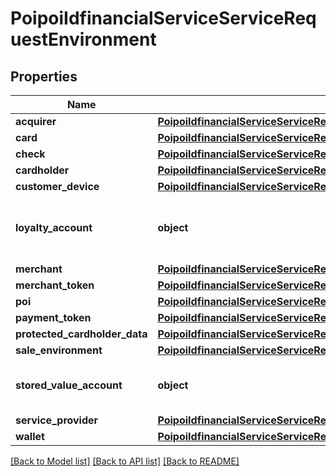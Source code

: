 # PoipoiIdfinancialServiceServiceRequestEnvironment

## Properties
Name | Type | Description | Notes
------------ | ------------- | ------------- | -------------
**acquirer** | [**PoipoiIdfinancialServiceServiceRequestEnvironmentAcquirer**](PoipoiIdfinancialServiceServiceRequestEnvironmentAcquirer.md) |  | [optional] 
**card** | [**PoipoiIdfinancialServiceServiceRequestEnvironmentCard**](PoipoiIdfinancialServiceServiceRequestEnvironmentCard.md) |  | [optional] 
**check** | [**PoipoiIdfinancialServiceServiceRequestEnvironmentCheck**](PoipoiIdfinancialServiceServiceRequestEnvironmentCheck.md) |  | [optional] 
**cardholder** | [**PoipoiIdfinancialServiceServiceRequestEnvironmentCardholder**](PoipoiIdfinancialServiceServiceRequestEnvironmentCardholder.md) |  | [optional] 
**customer_device** | [**PoipoiIdfinancialServiceServiceRequestEnvironmentCustomerDevice**](PoipoiIdfinancialServiceServiceRequestEnvironmentCustomerDevice.md) |  | [optional] 
**loyalty_account** | **object** | Store value account associated to the payment. | [optional] 
**merchant** | [**PoipoiIdfinancialServiceServiceRequestEnvironmentMerchant**](PoipoiIdfinancialServiceServiceRequestEnvironmentMerchant.md) |  | [optional] 
**merchant_token** | [**PoipoiIdfinancialServiceServiceRequestEnvironmentMerchantToken**](PoipoiIdfinancialServiceServiceRequestEnvironmentMerchantToken.md) |  | [optional] 
**poi** | [**PoipoiIdfinancialServiceServiceRequestEnvironmentPOI**](PoipoiIdfinancialServiceServiceRequestEnvironmentPOI.md) |  | [optional] 
**payment_token** | [**PoipoiIdfinancialServiceServiceRequestEnvironmentPaymentToken**](PoipoiIdfinancialServiceServiceRequestEnvironmentPaymentToken.md) |  | [optional] 
**protected_cardholder_data** | [**PoipoiIdfinancialServiceServiceRequestEnvironmentCardProtectedCardData**](PoipoiIdfinancialServiceServiceRequestEnvironmentCardProtectedCardData.md) |  | [optional] 
**sale_environment** | [**PoipoiIdfinancialServiceServiceRequestEnvironmentSaleEnvironment**](PoipoiIdfinancialServiceServiceRequestEnvironmentSaleEnvironment.md) |  | [optional] 
**stored_value_account** | **object** | Store value account payment instrument. | [optional] 
**service_provider** | [**PoipoiIdfinancialServiceServiceRequestEnvironmentAcquirer**](PoipoiIdfinancialServiceServiceRequestEnvironmentAcquirer.md) |  | [optional] 
**wallet** | [**PoipoiIdfinancialServiceServiceRequestEnvironmentCustomerDevice**](PoipoiIdfinancialServiceServiceRequestEnvironmentCustomerDevice.md) |  | [optional] 

[[Back to Model list]](../README.md#documentation-for-models) [[Back to API list]](../README.md#documentation-for-api-endpoints) [[Back to README]](../README.md)

